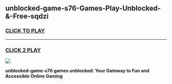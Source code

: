 
## unblocked-game-s76-Games-Play-Unblocked-&-Free-sqdzi
<h3>
<a href="https://premium76.site?title=unblocked-game-s76&ref=24A">CLICK TO PLAY</a></h3>
<hr>

<h3>
<a href="https://premium76.site?title=unblocked-game-s76&ref=24A">CLICK 2 PLAY</a>
  
</h3>

<a href="https://premium76.site?title=unblocked-game-s76&ref=24A"><img src="https://clearcache.store/games.png"></a>


**unblocked-game-s76 games unblocked: Your Gateway to Fun and Accessible Online Gaming**
